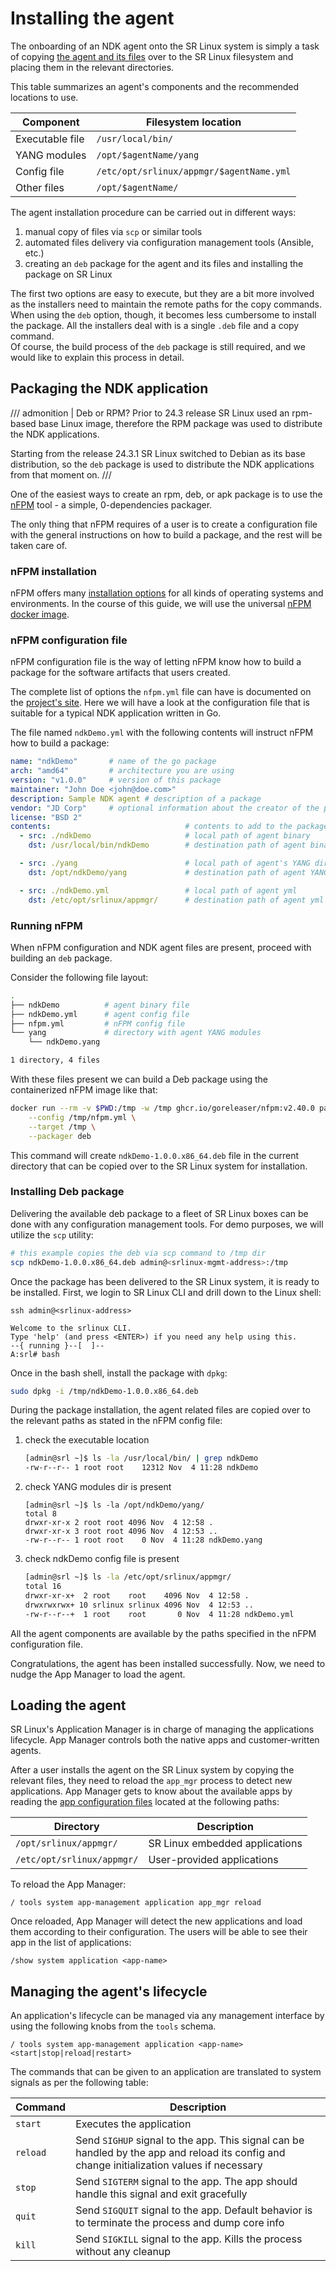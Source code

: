 # Installing the agent

The onboarding of an NDK agent onto the SR Linux system is simply a task of copying [the agent and its files](agent.md) over to the SR Linux filesystem and placing them in the relevant directories.

This table summarizes an agent's components and the recommended locations to use.

| Component       | Filesystem location                      |
| --------------- | ---------------------------------------- |
| Executable file | `/usr/local/bin/`                        |
| YANG modules    | `/opt/$agentName/yang`                   |
| Config file     | `/etc/opt/srlinux/appmgr/$agentName.yml` |
| Other files     | `/opt/$agentName/`                       |

The agent installation procedure can be carried out in different ways:

1. manual copy of files via `scp` or similar tools
2. automated files delivery via configuration management tools (Ansible, etc.)
3. creating an `deb` package for the agent and its files and installing the package on SR Linux

The first two options are easy to execute, but they are a bit more involved as the installers need to maintain the remote paths for the copy commands. When using the `deb` option, though, it becomes less cumbersome to install the package. All the installers deal with is a single `.deb` file and a copy command.  
Of course, the build process of the `deb` package is still required, and we would like to explain this process in detail.

## Packaging the NDK application

/// admonition | Deb or RPM?
Prior to 24.3 release SR Linux used an rpm-based base Linux image, therefore the RPM package was used to distribute the NDK applications.

Starting from the release 24.3.1 SR Linux switched to Debian as its base distribution, so the `deb` package is used to distribute the NDK applications from that moment on.
///

One of the easiest ways to create an rpm, deb, or apk package is to use the [nFPM][nFPM] tool - a simple, 0-dependencies packager.

The only thing that nFPM requires of a user is to create a configuration file with the general instructions on how to build a package, and the rest will be taken care of.

### nFPM installation

nFPM offers many [installation options](https://nfpm.goreleaser.com/install/) for all kinds of operating systems and environments. In the course of this guide, we will use the universal [nFPM docker image](https://nfpm.goreleaser.com/install/#running-with-docker).

### nFPM configuration file

nFPM configuration file is the way of letting nFPM know how to build a package for the software artifacts that users created.

The complete list of options the `nfpm.yml` file can have is documented on the [project's site](https://nfpm.goreleaser.com/configuration/). Here we will have a look at the configuration file that is suitable for a typical NDK application written in Go.

The file named `ndkDemo.yml` with the following contents will instruct nFPM how to build a package:

```yaml
name: "ndkDemo"       # name of the go package
arch: "amd64"         # architecture you are using 
version: "v1.0.0"     # version of this package
maintainer: "John Doe <john@doe.com>"
description: Sample NDK agent # description of a package
vendor: "JD Corp"     # optional information about the creator of the package
license: "BSD 2"
contents:                              # contents to add to the package
  - src: ./ndkDemo                     # local path of agent binary
    dst: /usr/local/bin/ndkDemo        # destination path of agent binary

  - src: ./yang                        # local path of agent's YANG directory
    dst: /opt/ndkDemo/yang             # destination path of agent YANG

  - src: ./ndkDemo.yml                 # local path of agent yml
    dst: /etc/opt/srlinux/appmgr/      # destination path of agent yml
```

### Running nFPM

When nFPM configuration and NDK agent files are present, proceed with building an `deb` package.

Consider the following file layout:

```bash
.
├── ndkDemo          # agent binary file
├── ndkDemo.yml      # agent config file
├── nfpm.yml         # nFPM config file
└── yang             # directory with agent YANG modules
    └── ndkDemo.yang

1 directory, 4 files
```

With these files present we can build a Deb package using the containerized nFPM image like that:

```bash
docker run --rm -v $PWD:/tmp -w /tmp ghcr.io/goreleaser/nfpm:v2.40.0 package \
    --config /tmp/nfpm.yml \
    --target /tmp \
    --packager deb
```

This command will create `ndkDemo-1.0.0.x86_64.deb` file in the current directory that can be copied over to the SR Linux system for installation.

### Installing Deb package

Delivering the available deb package to a fleet of SR Linux boxes can be done with any configuration management tools. For demo purposes, we will utilize the `scp` utility:

```bash
# this example copies the deb via scp command to /tmp dir
scp ndkDemo-1.0.0.x86_64.deb admin@<srlinux-mgmt-address>:/tmp
```

Once the package has been delivered to the SR Linux system, it is ready to be installed. First, we login to SR Linux CLI and drill down to the Linux shell:

```
ssh admin@<srlinux-address>

Welcome to the srlinux CLI.
Type 'help' (and press <ENTER>) if you need any help using this.
--{ running }--[  ]--
A:srl# bash
```

Once in the bash shell, install the package with `dpkg`:

```bash
sudo dpkg -i /tmp/ndkDemo-1.0.0.x86_64.deb
```

During the package installation, the agent related files are copied over to the relevant paths as stated in the nFPM config file:

1. check the executable location

    ```bash
    [admin@srl ~]$ ls -la /usr/local/bin/ | grep ndkDemo
    -rw-r--r-- 1 root root    12312 Nov  4 11:28 ndkDemo
    ```

2. check YANG modules dir is present

    ```
    [admin@srl ~]$ ls -la /opt/ndkDemo/yang/
    total 8
    drwxr-xr-x 2 root root 4096 Nov  4 12:58 .
    drwxr-xr-x 3 root root 4096 Nov  4 12:53 ..
    -rw-r--r-- 1 root root    0 Nov  4 11:28 ndkDemo.yang
    ```

3. check ndkDemo config file is present

    ```bash
    [admin@srl ~]$ ls -la /etc/opt/srlinux/appmgr/
    total 16
    drwxr-xr-x+  2 root    root    4096 Nov  4 12:58 .
    drwxrwxrwx+ 10 srlinux srlinux 4096 Nov  4 12:53 ..
    -rw-r--r--+  1 root    root       0 Nov  4 11:28 ndkDemo.yml
    ```

All the agent components are available by the paths specified in the nFPM configuration file.

Congratulations, the agent has been installed successfully. Now, we need to nudge the App Manager to load the agent.

## Loading the agent

SR Linux's Application Manager is in charge of managing the applications lifecycle. App Manager controls both the native apps and customer-written agents.

After a user installs the agent on the SR Linux system by copying the relevant files, they need to reload the `app_mgr` process to detect new applications. App Manager gets to know about the available apps by reading the [app configuration files](agent.md#application-manager-and-application-configuration-file) located at the following paths:

| Directory                  | Description                    |
| -------------------------- | ------------------------------ |
| `/opt/srlinux/appmgr/`     | SR Linux embedded applications |
| `/etc/opt/srlinux/appmgr/` | User-provided applications     |

To reload the App Manager:

```
/ tools system app-management application app_mgr reload
```

Once reloaded, App Manager will detect the new applications and load them according to their configuration. The users will be able to see their app in the list of applications:

```
/show system application <app-name>
```

## Managing the agent's lifecycle

An application's lifecycle can be managed via any management interface by using the following knobs from the `tools` schema.

```
/ tools system app-management application <app-name> <start|stop|reload|restart>
```

The commands that can be given to an application are translated to system signals as per the following table:

| Command  | Description                                                                                                                                |
| -------- | ------------------------------------------------------------------------------------------------------------------------------------------ |
| `start`  | Executes the application                                                                                                                   |
| `reload` | Send `SIGHUP` signal to the app. This signal can be handled by the app and reload its config and change initialization values if necessary |
| `stop`   | Send `SIGTERM` signal to the app. The app should handle this signal and exit gracefully                                                    |
| `quit`   | Send `SIGQUIT` signal to the app. Default behavior is to terminate the process and dump core info                                          |
| `kill`   | Send `SIGKILL` signal to the app. Kills the process without any cleanup                                                                    |

[nFPM]: https://nfpm.goreleaser.com/
